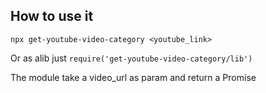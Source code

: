 ## How to use it

``npx get-youtube-video-category <youtube_link>
``


Or as alib just `require('get-youtube-video-category/lib')`

The module take a video_url as param and return a Promise
